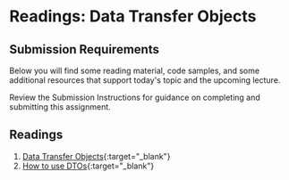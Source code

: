 # Readings: Data Transfer Objects

## Submission Requirements

Below you will find some reading material, code samples, and some additional resources that support today's topic and the upcoming lecture.

Review the Submission Instructions for guidance on completing and submitting this assignment.

## Readings
1. [Data Transfer Objects](https://docs.microsoft.com/en-us/aspnet/web-api/overview/data/using-web-api-with-entity-framework/part-5){:target="_blank"} 
1. [How to use DTOs](https://www.infoworld.com/article/3562271/how-to-use-data-transfer-objects-in-aspnet-core-31.html){:target="_blank"}

